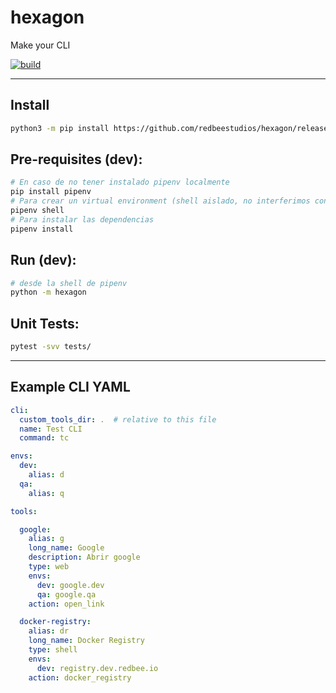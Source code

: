 # hexagon
Make your CLI

[![build](https://github.com/redbeestudios/hexagon/actions/workflows/python-package.yml/badge.svg)](https://github.com/redbeestudios/hexagon/actions/workflows/python-package.yml)

---

## Install
```bash
python3 -m pip install https://github.com/redbeestudios/hexagon/releases/download/v0.7.6/hexagon-0.7.6.tar.gz
```

## Pre-requisites (dev):

```bash
# En caso de no tener instalado pipenv localmente
pip install pipenv
# Para crear un virtual environment (shell aislado, no interferimos con instalaciones locales de paquetes de Python).
pipenv shell
# Para instalar las dependencias
pipenv install
```

## Run (dev):

```bash
# desde la shell de pipenv
python -m hexagon
```

## Unit Tests:

```bash
pytest -svv tests/
```

---

## Example CLI YAML

```yaml
cli:
  custom_tools_dir: .  # relative to this file
  name: Test CLI
  command: tc

envs:
  dev:
    alias: d
  qa:
    alias: q

tools:

  google:
    alias: g
    long_name: Google
    description: Abrir google
    type: web
    envs:
      dev: google.dev
      qa: google.qa
    action: open_link

  docker-registry:
    alias: dr
    long_name: Docker Registry
    type: shell
    envs:
      dev: registry.dev.redbee.io
    action: docker_registry
```